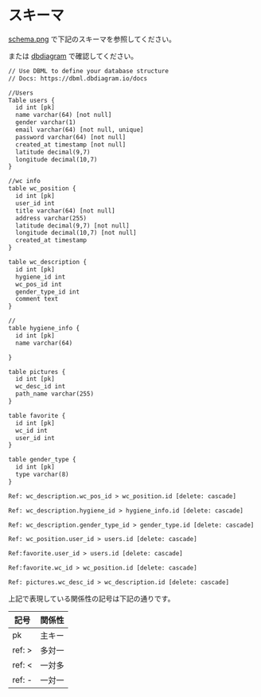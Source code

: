 # スキーマ

[schema.png](./schema.png) で下記のスキーマを参照してください。

または [dbdiagram](https://dbdiagram.io/d/673d805fe9daa85aca10a250) で確認してください。


```txt
// Use DBML to define your database structure
// Docs: https://dbml.dbdiagram.io/docs

//Users
Table users {
  id int [pk] 
  name varchar(64) [not null]
  gender varchar(1)
  email varchar(64) [not null, unique]
  password varchar(64) [not null]
  created_at timestamp [not null]
  latitude decimal(9,7)
  longitude decimal(10,7)
}

//wc info
table wc_position {
  id int [pk]
  user_id int
  title varchar(64) [not null]
  address varchar(255)
  latitude decimal(9,7) [not null]
  longitude decimal(10,7) [not null]
  created_at timestamp
}

table wc_description {
  id int [pk]
  hygiene_id int
  wc_pos_id int
  gender_type_id int
  comment text
}

//
table hygiene_info {
  id int [pk]
  name varchar(64)

}

table pictures {
  id int [pk]
  wc_desc_id int
  path_name varchar(255)
}

table favorite {
  id int [pk]
  wc_id int
  user_id int
}

table gender_type {
  id int [pk]
  type varchar(8)
}

Ref: wc_description.wc_pos_id > wc_position.id [delete: cascade]

Ref: wc_description.hygiene_id > hygiene_info.id [delete: cascade]

Ref: wc_description.gender_type_id > gender_type.id [delete: cascade]

Ref: wc_position.user_id > users.id [delete: cascade]

Ref:favorite.user_id > users.id [delete: cascade]

Ref:favorite.wc_id > wc_position.id [delete: cascade]

Ref: pictures.wc_desc_id > wc_description.id [delete: cascade]

```

上記で表現している関係性の記号は下記の通りです。

| 記号   | 関係性 |
| ------ | ------ |
| pk     | 主キー |
| ref: > | 多対一 |
| ref: < | 一対多 |
| ref: - | 一対一 |
